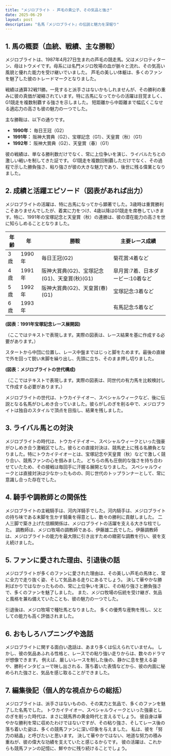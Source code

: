 ```yaml
---
title: "メジロブライト - 芦毛の貴公子、その気品と強さ"
date: 2025-06-29
layout: post
description: "名馬『メジロブライト』の伝説と魅力を深堀り"
---
```


## 1. 馬の概要（血統、戦績、主な勝鞍）

メジロブライトは、1987年4月27日生まれの芦毛の競走馬。父はメジロティターン、母はトウメイです。母系には名門メジロ牧場の血が脈々と流れ、その気高い風貌と優れた能力を受け継いでいました。  芦毛の美しい体躯は、多くのファンを魅了した彼のトレードマークとなりました。

戦績は通算32戦11勝。一見すると派手さはないかもしれませんが、その勝利の重みに彼の真価が凝縮されています。特に古馬になってからの活躍は目覚ましく、G1競走を複数制覇する強さを示しました。  短距離から中距離まで幅広くこなせる適応力の高さも彼の魅力の一つでした。

主な勝鞍は、以下の通りです。

* **1990年：** 毎日王冠（G2）
* **1991年：** 阪神大賞典（G2）、宝塚記念（G1）、天皇賞（秋）（G1）
* **1992年：** 阪神大賞典（G2）、天皇賞（春）（G1）


彼の戦績は、単なる勝利数だけでなく、常に上位争いを演じ、ライバルたちとの激しい戦いを制してきた証です。  G1競走を複数回制覇しただけでなく、その過程で示した勝負強さ、粘り強さが彼の大きな魅力であり、後世に残る偉業となりました。


## 2. 成績と活躍エピソード（図表があれば出力）

メジロブライトの活躍は、特に古馬になってから顕著でした。3歳時は重賞勝利こそありませんでしたが、着実に力をつけ、4歳以降はG1競走を席巻していきます。特に、1991年の宝塚記念と天皇賞（秋）の連勝は、彼の潜在能力の高さを世に知らしめることとなりました。


| 年齢 | 年 | 勝鞍 | 主要レース成績 |
|---|---|---|---|
| 3歳 | 1990年 | 毎日王冠(G2) | 菊花賞:4着など |
| 4歳 | 1991年 | 阪神大賞典(G2)、宝塚記念(G1)、天皇賞(秋)(G1) |  皐月賞:7着、日本ダービー:10着など |
| 5歳 | 1992年 | 阪神大賞典(G2)、天皇賞(春)(G1) |  宝塚記念:3着など |
| 6歳 | 1993年 |  | 有馬記念:5着など |


**(図表：1991年宝塚記念レース展開図)**

（ここではテキストで表現します。実際の図表は、レース結果を基に作成する必要があります。）

スタートから中団に位置し、レース中盤まではじっと脚をためます。最後の直線で外を回って鋭い末脚を繰り出し、先頭に立ち、そのまま押し切りました。


**(図表：メジロブライトの世代構成)**

（ここではテキストで表現します。実際の図表は、同世代の有力馬を比較検討して作成する必要があります。）

メジロブライトの世代は、トウカイテイオー、スペシャルウィークなど、後に伝説となる名馬がひしめき合っていました。彼らがしのぎを削る中で、メジロブライトは独自のスタイルで頂点を目指し、結果を残しました。


## 3. ライバル馬との対決

メジロブライトの時代は、トウカイテイオー、スペシャルウィークといった強豪がひしめき合う激戦区でした。彼らとの直接対決は、競馬史上に残る名勝負となりました。特にトウカイテイオーとは、宝塚記念や天皇賞（秋）などで激しく競り合い、競馬ファンの心を掴みました。  どちらの馬も圧倒的な強さを持ち合わせていたため、その接戦は毎回手に汗握る展開となりました。  スペシャルウィークとは直接対決は少なかったものの、同じ世代のトップランナーとして、常に意識し合った存在でした。


## 4. 騎手や調教師との関係性

メジロブライトの主戦騎手は、河内洋騎手でした。河内騎手は、メジロブライトの持ち味である末脚を生かす騎乗を得意とし、数々の勝利に貢献しました。  二人三脚で築き上げた信頼関係は、メジロブライトの活躍を支える大きな柱でした。  調教師は、メジロ牧場の調教師である、伊藤雄二氏でした。伊藤調教師は、メジロブライトの能力を最大限に引き出すための緻密な調教を行い、彼を支え続けました。


## 5. ファンに愛された理由、引退後の話

メジロブライトが多くのファンに愛された理由は、その美しい芦毛の馬体と、常に全力で走り抜く姿、そして気品ある走りにあるでしょう。  決して華やかな勝利ばかりではなかったものの、常に上位争いを演じ、その粘り強さと勝負強さで、多くのファンを魅了しました。  また、メジロ牧場の伝統を受け継ぎ、気品と風格を兼ね備えていたことも、彼の魅力の一つでした。

引退後は、メジロ牧場で種牡馬となりました。  多くの優秀な産駒を残し、父としての能力も高く評価されました。


## 6. おもしろハプニングや逸話

メジロブライトに関する面白い逸話は、あまり多くは伝えられていません。  しかし、彼の気品あふれる性格と、レースでの粘り強い走りからは、数々のドラマが想像できます。  例えば、厳しいレースを制した後の、静かに息を整える姿や、勝利インタビューで映し出される、落ち着いた表情などから、彼の内面に秘められた強さと、気品を感じ取ることができました。


## 7. 編集後記（個人的な視点からの総括）

メジロブライトは、派手さはないものの、その実力と気品で、多くのファンを魅了した名馬でした。  トウカイテイオー、スペシャルウィークといった強豪としのぎを削った時代は、まさに競馬界の黄金時代と言えるでしょう。  彼自身は華やかな勝利を常に収めたわけではないですが、その粘り強さ、そしてレース後の落ち着いた姿は、多くの競馬ファンに深い印象を与えました。  私は、彼を「努力の結晶」と呼びたいと思います。  決して華やかではない、地道な努力の積み重ねが、彼の偉大な功績を支えていたと感じるからです。  彼の活躍は、これからも競馬ファンの記憶に、鮮やかに残り続けることでしょう。
